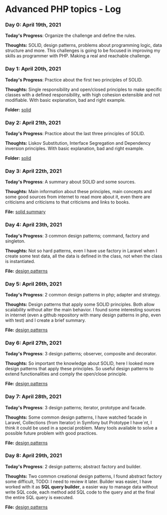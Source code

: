 # Advanced PHP topics - Log

### Day 0: April 19th, 2021

**Today's Progress**: Organize the challenge and define the rules.

**Thoughts:** SOLID, design patterns, problems about programming logic, data structure and more. This challenges is going to be focused in improving my skills as programmer with PHP. Making a real and reachable challenge.

### Day 1: April 20th, 2021

**Today's Progress**: Practice about the first two principles of SOLID.

**Thoughts:** Single responsibility and open/closed principles to make specific classes with a defined responsibility, with high cohesion extensible and not modifiable. With basic explanation, bad and right example.

**Folder:** [solid](solid)

### Day 2: April 21th, 2021

**Today's Progress**: Practice about the last three principles of SOLID.

**Thoughts:** Liskov Substitution, Interface Segregation and Dependency inversion principles. With basic explanation, bad and right example.

**Folder:** [solid](solid)

### Day 3: April 22th, 2021

**Today's Progress**: A summary about SOLID and some sources.

**Thoughts:** Main information about these principles, main concepts and some good sources from internet to read more about it, even there are criticisms and criticisms to that criticisms and links to books.

**File:** [solid summary](solid/0-solid-summary.md)

### Day 4: April 23th, 2021

**Today's Progress**: 3 common design patterns; command, factory and singleton.

**Thoughts:** Not so hard patterns, even I have use factory in Laravel when I create some test data, all the data is defined in the class, not when the class is instantiated.

**File:** [design patterns](design-patterns/creational)

### Day 5: April 26th, 2021

**Today's Progress**: 2 common design patterns in php; adapter and strategy.

**Thoughts:** Design patterns that apply some SOLID principles. Both allow scalability without alter the main behavior. I found some interesting sources in internet (even a github repository with many design patterns in php, even with test) and I create a brief summary.

**File:** [design patterns](design-patterns/design-patterns.md)

### Day 6: April 27th, 2021

**Today's Progress**: 3 design patterns; observer, composite and decorator.

**Thoughts:** So important the knowledge about SOLID, here I looked more design patterns that apply these principles. So useful design patterns to extend functionalities and comply the open/close principle.

**File:** [design patterns](design-patterns/design-patterns.md)

### Day 7: April 28th, 2021

**Today's Progress**: 3 design patterns; iterator, prototype and facade.

**Thoughts:** Some common design patterns, I have watched facade in Laravel, Collections (from Iterator) in Symfony but Prototype I have´nt, I think it could be used in a special problem. Many tools available to solve a possible future problem with good practices.

**File:** [design patterns](design-patterns/design-patterns.md)

### Day 8: April 29th, 2021

**Today's Progress**: 2 design patterns; abstract factory and builder.

**Thoughts:** Two common creational design patterns, I found abstract factory some difficult, TODO: I need to review it later. Builder was easier, I have worked with it as **SQL query builder**, a easier way to manage data without write SQL code, each method add SQL code to the query and at the final the entire SQL query is executed.

**File:** [design patterns](design-patterns/design-patterns.md)


